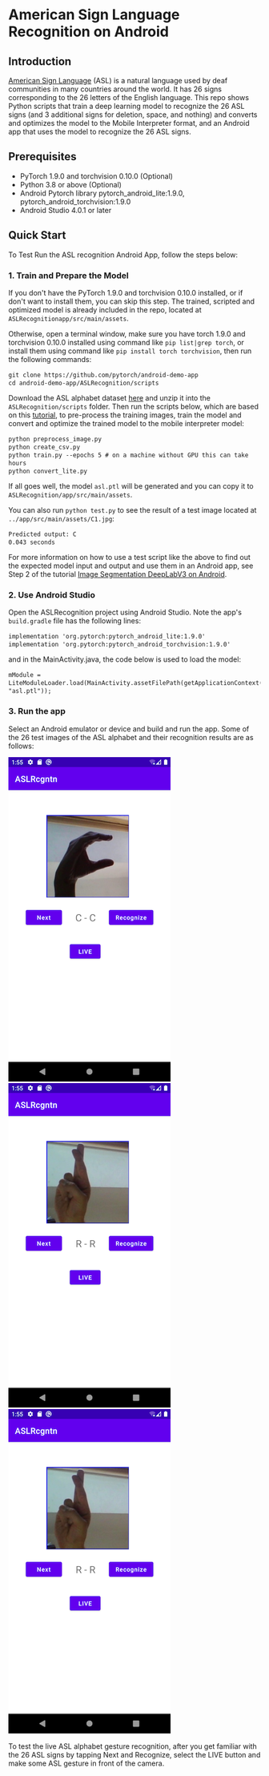 # American Sign Language Recognition on Android

## Introduction

[American Sign Language](https://en.wikipedia.org/wiki/American_Sign_Language) (ASL) is a natural language used by deaf communities in many countries around the world. It has 26 signs corresponding to the 26 letters of the English language. This repo shows Python scripts that train a deep learning model to recognize the 26 ASL signs (and 3 additional signs for deletion, space, and nothing) and converts and optimizes the model to the Mobile Interpreter format, and an Android app that uses the model to recognize the 26 ASL signs.

## Prerequisites

* PyTorch 1.9.0 and torchvision 0.10.0 (Optional)
* Python 3.8 or above (Optional)
* Android Pytorch library pytorch_android_lite:1.9.0, pytorch_android_torchvision:1.9.0
* Android Studio 4.0.1 or later

## Quick Start

To Test Run the ASL recognition Android App, follow the steps below:

### 1. Train and Prepare the Model

If you don't have the PyTorch 1.9.0 and torchvision 0.10.0 installed, or if don't want to install them, you can skip this step. The trained, scripted and optimized model is already included in the repo, located at `ASLRecognitionapp/src/main/assets`.

Otherwise, open a terminal window, make sure you have torch 1.9.0 and torchvision 0.10.0 installed using command like `pip list|grep torch`, or install them using command like `pip install torch torchvision`, then run the following commands:

```
git clone https://github.com/pytorch/android-demo-app
cd android-demo-app/ASLRecognition/scripts
```

Download the ASL alphabet dataset [here](https://www.kaggle.com/grassknoted/asl-alphabet) and unzip it into the `ASLRecognition/scripts` folder. Then run the scripts below, which are based on this [tutorial](https://debuggercafe.com/american-sign-language-detection-using-deep-learning/), to pre-process the training images, train the model and convert and optimize the trained model to the mobile interpreter model:

```
python preprocess_image.py
python create_csv.py
python train.py --epochs 5 # on a machine without GPU this can take hours
python convert_lite.py
```

If all goes well, the model `asl.ptl` will be generated and you can copy it to `ASLRecognition/app/src/main/assets`.

You can also run `python test.py` to see the result of a test image located at `../app/src/main/assets/C1.jpg`:

```
Predicted output: C
0.043 seconds
```

For more information on how to use a test script like the above to find out the expected model input and output and use them in an Android app, see Step 2 of the tutorial [Image Segmentation DeepLabV3 on Android](https://pytorch.org/tutorials/beginner/deeplabv3_on_android.html#get-example-input-and-output-of-the-model-in-python).

### 2. Use Android Studio

Open the ASLRecognition project using Android Studio. Note the app's `build.gradle` file has the following lines:

```
implementation 'org.pytorch:pytorch_android_lite:1.9.0'
implementation 'org.pytorch:pytorch_android_torchvision:1.9.0'
```

and in the MainActivity.java, the code below is used to load the model:

```
mModule = LiteModuleLoader.load(MainActivity.assetFilePath(getApplicationContext(), "asl.ptl"));
```

### 3. Run the app
Select an Android emulator or device and build and run the app. Some of the 26 test images of the ASL alphabet and their recognition results are as follows:

![](screenshot1.png)
![](screenshot2.png)
![](screenshot2.png)

To test the live ASL alphabet gesture recognition, after you get familiar with the 26 ASL signs by tapping Next and Recognize, select the LIVE button and make some ASL gesture in front of the camera.
